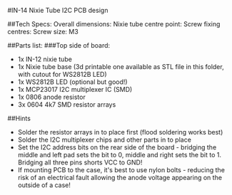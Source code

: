 #IN-14 Nixie Tube I2C PCB design

##Tech Specs:
Overall dimensions:
Nixie tube centre point:
Screw fixing centres:
Screw size: M3


##Parts list:
###Top side of board:
- 1x IN-12 nixie tube
- 1x Nixie tube base (3d printable one available as STL file in this folder, with cutout for WS2812B LED)
- 1x WS2812B LED (optional but good!)
- 1x MCP23017 I2C multiplexer IC (SMD)
- 1x 0806 anode resistor 
- 3x 0604 4k7 SMD resistor arrays

##Hints

- Solder the resistor arrays in to place first (flood soldering works best)
- Solder the I2C multiplexer chips and other parts in to place
- Set the I2C address bits on the rear side of the board - bridging the middle and left pad sets the bit to 0, middle and right sets the bit to 1.  Bridging all three pins shorts VCC to GND!
- If mounting PCB to the case, it's best to use nylon bolts - reducing the risk of an electrical fault allowing the anode voltage appearing on the outside of a case!

